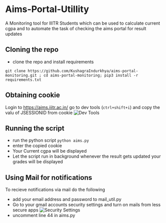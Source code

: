 # Aims-Portal-Utillity
A Monitoring tool for IIITR Students which can be used to calculate current cgpa and to automate the task of checking the aims portal for result updates

## Cloning the repo
- clone the repo and install requirements

```git clone https://github.com/KushagraIndurkhya/aims-portal-monitoring.git ; cd aims-portal-monitoring; pip3 install -r requirements.txt```

## Obtaining cookie
Login to https://aims.iiitr.ac.in/
go to dev tools (```ctrl+shift+i```) and copy the valu of JSESSIONID from cookie
![Dev Tools](/static/cookie.png)

## Running the script
- run the python script
```python aims.py```
- enter the copied cookie
- Your Current cgpa will be displayed
- Let the script run in background whenever the result gets updated your grades will be displayed

## Using Mail for notifications
To recieve notifications via mail do the following
- add your email address and password to mail_util.py
- Go to your gmail accounts security settings and turn on mails from less secure apps
![Security Settings](/static/gs.png)
- uncomment line 44 in aims.py
